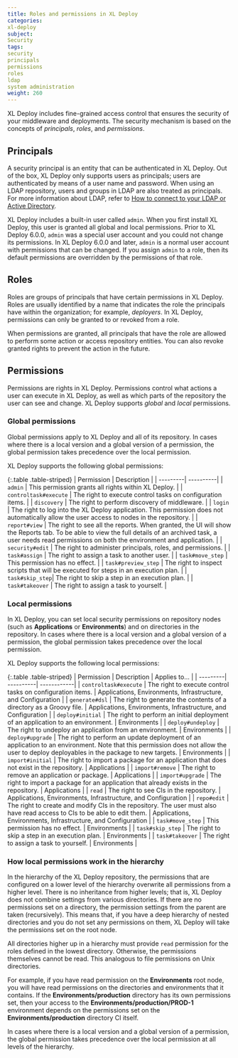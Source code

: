 ```yaml
---
title: Roles and permissions in XL Deploy
categories:
xl-deploy
subject:
Security
tags:
security
principals
permissions
roles
ldap
system administration
weight: 260
---
```


XL Deploy includes fine-grained access control that ensures the security of your middleware and deployments. The security mechanism is based on the concepts of _principals_, _roles_, and _permissions_.

## Principals

A security principal is an entity that can be authenticated in XL Deploy. Out of the box, XL Deploy only supports users as principals; users are authenticated by means of a user name and password. When using an LDAP repository, users and groups in LDAP are also treated as principals. For more information about LDAP, refer to [How to connect to your LDAP or Active Directory](/xl-deploy/how-to/connect-ldap-or-active-directory.html).

XL Deploy includes a built-in user called `admin`. When you first install XL Deploy, this user is granted all global and local permissions. Prior to XL Deploy 6.0.0, `admin` was a special user account and you could not change its permissions. In XL Deploy 6.0.0 and later, `admin` is a normal user account with permissions that can be changed. If you assign `admin` to a role, then its default permissions are overridden by the permissions of that role.

## Roles

Roles are groups of principals that have certain permissions in XL Deploy. Roles are usually identified by a name that indicates the role the principals have within the organization; for example, _deployers_. In XL Deploy, permissions can only be granted to or revoked from a role.

When permissions are granted, all principals that have the role are allowed to perform some action or access repository entities. You can also revoke granted rights to prevent the action in the future.

## Permissions

Permissions are rights in XL Deploy. Permissions control what actions a user can execute in XL Deploy, as well as which parts of the repository the user can see and change. XL Deploy supports *global* and *local* permissions.

### Global permissions

Global permissions apply to XL Deploy and all of its repository. In cases where there is a local version and a global version of a permission, the global permission takes precedence over the local permission.

XL Deploy supports the following global permissions:

{:.table .table-striped}
| Permission | Description |
| ---------| ----------|
| `admin` | This permission grants all rights within XL Deploy. |
| `controltask#execute` | The right to execute control tasks on configuration items. |
| `discovery` | The right to perform discovery of middleware. |
| `login` | The right to log into the XL Deploy application. This permission does not automatically allow the user access to nodes in the repository. |
| `report#view` | The right to see all the reports. When granted, the UI will show the Reports tab. To be able to view the full details of an archived task, a user needs read permissions on both the environment and application. |
| `security#edit` | The right to administer principals, roles, and permissions. |
| `task#assign` | The right to assign a task to another user. |
| `task#move_step` | This permission has no effect. |
| `task#preview_step` | The right to inspect scripts that will be executed for steps in an execution plan. |
| `task#skip_step`| The right to skip a step in an execution plan. |
| `task#takeover` | The right to assign a task to yourself. |

### Local permissions

In XL Deploy, you can set local security permissions on repository nodes (such as **Applications** or **Environments**) and on directories in the repository. In cases where there is a local version and a global version of a permission, the global permission takes precedence over the local permission.

XL Deploy supports the following local permissions:

{:.table .table-striped}
| Permission | Description | Applies to... |
| ---------| ----------| ------------|
| `controltask#execute` | The right to execute control tasks on configuration items. | Applications, Environments, Infrastructure, and Configuration  |
| `generate#dsl` | The right to generate the contents of a directory as a Groovy file. | Applications, Environments, Infrastructure, and Configuration |
| `deploy#initial` | The right to perform an initial deployment of an application to an environment. | Environments |
| `deploy#undeploy` | The right to undeploy an application from an environment. | Environments |
| `deploy#upgrade` | The right to perform an update deployment of an application to an environment. Note that this permission does not allow the user to deploy deployables in the package to new targets. | Environments |
| `import#initial` | The right to import a package for an application that does not exist in the repository. | Applications |
| `import#remove` | The right to remove an application or package. | Applications |
| `import#upgrade` | The right to import a package for an application that already exists in the repository. | Applications |
| `read` | The right to see CIs in the repository. | Applications, Environments, Infrastructure, and Configuration |
| `repo#edit` | The right to create and modify CIs in the repository. The user must also have read access to CIs to be able to edit them. | Applications, Environments, Infrastructure, and Configuration |
| `task#move_step` | This permission has no effect. | Environments |
| `task#skip_step` | The right to skip a step in an execution plan. | Environments |
| `task#takeover` | The right to assign a task to yourself. | Environments |

### How local permissions work in the hierarchy

In the hierarchy of the XL Deploy repository, the permissions that are configured on a lower level of the hierarchy overwrite all permissions from a higher level. There is no inheritance from higher levels; that is, XL Deploy does not combine settings from various directories. If there are no permissions set on a directory, the permission settings from the parent are taken (recursively). This means that, if you have a deep hierarchy of nested directories and you do not set any permissions on them, XL Deploy will take the permissions set on the root node.

All directories higher up in a hierarchy must provide `read` permission for the roles defined in the lowest directory. Otherwise, the permissions themselves cannot be read. This analogous to file permissions on Unix directories.

For example, if you have read permission on the **Environments** root node, you will have read permissions on the directories and environments that it contains. If the **Environments/production** directory has its own permissions set, then your access to the **Environments/production/PROD-1** environment depends on the permissions set on the **Environments/production** directory CI itself.

 In cases where there is a local version and a global version of a permission, the global permission takes precedence over the local permission at all levels of the hierarchy.

